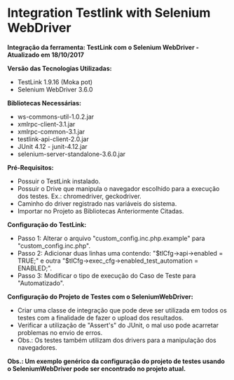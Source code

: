 # Integration Testlink with Selenium WebDriver
**Integração da ferramenta: TestLink com o Selenium WebDriver - Atualizado em 18/10/2017**

**Versão das Tecnologias Utilizadas:**
*  TestLink 1.9.16 (Moka pot)
*  Selenium WebDriver 3.6.0

**Bibliotecas Necessárias:**
*  ws-commons-util-1.0.2.jar
*  xmlrpc-client-3.1.jar
*  xmlrpc-common-3.1.jar
*  testlink-api-client-2.0.jar
*  JUnit 4.12 - junit-4.12.jar
*  selenium-server-standalone-3.6.0.jar

**Pré-Requisitos:**
*  Possuir o TestLink instalado.
*  Possuir o Drive que manipula o navegador escolhido para a execução dos testes. Ex.: chromedriver, geckodriver.
*  Caminho do driver registrado nas variáveis do sistema.
*  Importar no Projeto as Bibliotecas Anteriormente Citadas.

**Configuração do TestLink:**
*  Passo 1: Alterar o arquivo "custom_config.inc.php.example" para "custom_config.inc.php".
*  Passo 2: Adicionar duas linhas uma contendo: "$tlCfg->api->enabled = TRUE;" e outra "$tlCfg->exec_cfg->enabled_test_automation = ENABLED;".
*  Passo 3: Modificar o tipo de execução do Caso de Teste para "Automatizado".

**Configuração do Projeto de Testes com o SeleniumWebDriver:**
*  Criar uma classe de integração que pode deve ser utilizada em todos os testes com a finalidade de fazer o upload dos resultados.
*  Verificar a utilização de "Assert's" do JUnit, o mal uso pode acarretar problemas no envio de erros.
*  Obs.: Os testes também utilizam dos drivers para a manipulação dos navegadores.

__Obs.: Um exemplo genérico da configuração do projeto de testes usando o SeleniumWebDriver pode ser encontrado no projeto atual.__